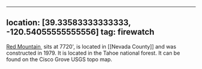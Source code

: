 
---
location: [39.33583333333333, -120.54055555555556]
tag: firewatch
---

[Red Mountain ](http://www.peakbagging.com/CALookoutPhotos/RedMtn_NevCo.html) sits at 7720', is located in [[Nevada County]] and was constructed in 1979. It is located in the Tahoe national forest. It can be found on the Cisco Grove USGS topo map.
